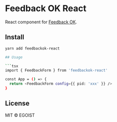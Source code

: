 # Feedback OK React

React component for [Feedback OK](https://feedbackok.com).

## Install

````bash
yarn add feedbackok-react

## Usage

```tsx
import { FeedbackForm } from 'feedbackok-react'

const App = () => {
  return <FeedbackForm config={{ pid: 'xxx' }} />
}
````

## License

MIT &copy; EGOIST
